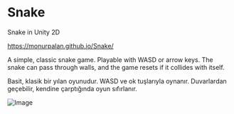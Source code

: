 # Snake
Snake in Unity 2D

https://monurpalan.github.io/Snake/

A simple, classic snake game. Playable with WASD or arrow keys. The snake can pass through walls, and the game resets if it collides with itself.

Basit, klasik bir yılan oyunudur. WASD ve ok tuşlarıyla oynanır. Duvarlardan geçebilir, kendine çarptığında oyun sıfırlanır.

![Image](https://github.com/user-attachments/assets/a500a1f6-95fa-4c5f-b30f-00ddae709c74)
